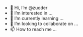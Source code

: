 - 👋 Hi, I’m @zuoder
- 👀 I’m interested in ...
- 🌱 I’m currently learning ...
- 💞️ I’m looking to collaborate on ...
- 📫 How to reach me ...

<!---
zuoder/zuoder is a ✨ special ✨ repository because its `README.md` (this file) appears on your GitHub profile.
You can click the Preview link to take a look at your changes.
--->
